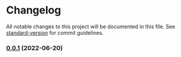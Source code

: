 # Changelog

All notable changes to this project will be documented in this file. See [standard-version](https://github.com/conventional-changelog/standard-version) for commit guidelines.

### [0.0.1](https://github.com/nordon2022/iskona-ng/compare/v0.0.0...v0.0.1) (2022-06-20)
